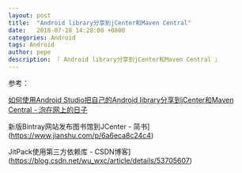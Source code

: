 ```yaml
---
layout: post
title:  "Android library分享到jCenter和Maven Central"
date:   2018-07-28 14:28:00 +0800
categories: Android
tags: Android
author: pepe
description: 『 Android library分享到jCenter和Maven Central 』
---
```















参考：

[如何使用Android Studio把自己的Android library分享到jCenter和Maven Central - 泡在网上的日子](http://www.jcodecraeer.com/plus/view.php?aid=3097)

新版Bintray网站发布图书馆到JCenter - 简书](https://www.jianshu.com/p/6a6eca8c24c4)

JitPack使用第三方依赖库 - CSDN博客](https://blog.csdn.net/wu_wxc/article/details/53705607)






